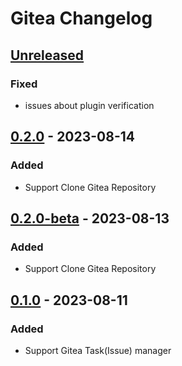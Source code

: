 <!-- Keep a Changelog guide -> https://keepachangelog.com -->

# Gitea Changelog

## [Unreleased]

### Fixed
- issues about plugin verification 

## [0.2.0] - 2023-08-14

### Added
- Support Clone Gitea Repository

## [0.2.0-beta] - 2023-08-13

### Added
- Support Clone Gitea Repository

## [0.1.0] - 2023-08-11

### Added
- Support Gitea Task(Issue) manager

[Unreleased]: https://github.com/LeonDevLifeLog/gitea-idea-plugin/compare/v0.2.0...HEAD
[0.2.0]: https://github.com/LeonDevLifeLog/gitea-idea-plugin/compare/v0.2.0-beta...v0.2.0
[0.2.0-beta]: https://github.com/LeonDevLifeLog/gitea-idea-plugin/compare/v0.1.0...v0.2.0-beta
[0.1.0]: https://github.com/LeonDevLifeLog/gitea-idea-plugin/commits/v0.1.0

